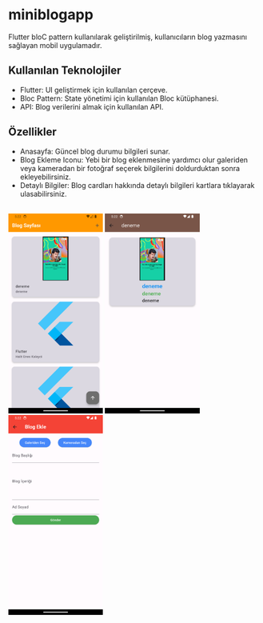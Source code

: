 # miniblogapp

Flutter bloC pattern kullanılarak geliştirilmiş, kullanıcıların blog yazmasını sağlayan mobil uygulamadır.

## Kullanılan Teknolojiler

- Flutter: UI geliştirmek için kullanılan çerçeve.
- Bloc Pattern: State yönetimi için kullanılan Bloc kütüphanesi.
- API: Blog verilerini almak için kullanılan API.

## Özellikler
- Anasayfa: Güncel blog durumu bilgileri sunar.
- Blog Ekleme Iconu: Yebi bir blog eklenmesine yardımcı olur galeriden veya kameradan bir fotoğraf seçerek bilgilerini doldurduktan sonra ekleyebilirsiniz.
- Detaylı Bilgiler: Blog cardları hakkında detaylı bilgileri kartlara tıklayarak ulasabilirsiniz.
<br/>

<img src="assets/anasayfa.png" alt="alt text" height="400">
<img src="assets/blogdetay.png" alt="alt text" height="400">
<img src="assets/blogekle.png" alt="alt text" height="400">
